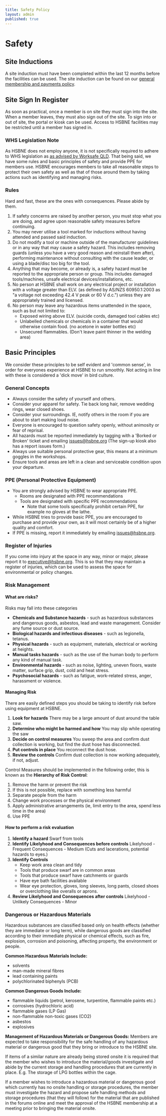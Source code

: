 ```yaml
---
title: Safety Policy
layout: admin
published: true
---
```

# Safety

## Site Inductions
A site induction must have been completed within the last 12 months before the facilities can be used. The site induction can be found on our [general membership and payments policy](./membership).
 
## Site Sign In Register
As soon as practical, once a member is on site they must sign into the site. When a member leaves, they must also sign out of the site. To sign into or out of site, the portal or kiosk can be used. Access to HSBNE facilities may be restricted until a member has signed in.

### WHS Legislation Note 
As HSBNE does not employ anyone, it is not specifically required to adhere to WHS legislation as [as advised by Worksafe QLD](https://www.worksafe.qld.gov.au/laws-and-compliance/workplace-health-and-safety-laws/specific-obligations/non-profit-organisations-and-volunteers). That being said, we have some rules and basic principles of safety and provide PPE for members use. HSBNE encourages members to take all reasonable steps to protect their own safety as well as that of those around them by
taking actions such as identifying and managing risks.

### Rules
Hard and fast, these are the ones with consequences. Please abide by them.

1. If safety concerns are raised by another person, you must stop what you are doing, and agree upon reasonable safety measures before continuing.
1. You may never utilise a tool marked for inductions without having attended and passed said induction.
1. Do not modify a tool or machine outside of the manufacturer guidelines or in any way that may cause a safety hazard. This includes removing guards (unless you have a very good reason and reinstall them after), performing maintenance without consulting with the cause leader, or using a blade/disc too big for the tool.
1. Anything that may become, or already is, a safety hazard must be reported to the appropriate person or group. This includes damaged tools/machines, unsafe electrical devices/installations, etc.
1. No person at HSBNE shall work on any electrical project or installation with a voltage greater than ELV. (as defined by AS/NZS 60950.1:2003 as "a voltage not exceeding 42.4 V peak or 60 V d.c.") unless they are appropriately trained and licensed.
1. No person may leave any hazardous items unattended in the space, such as but not limited to:
	- Exposed wiring above ELV. (suicide cords, damaged tool cables etc)
	- Unlabelled chemicals or chemicals in a container that would otherwise contain food. (no acetone in water bottles etc)
	- Unsecured flammables. (Don't leave paint thinner in the welding area)

## Basic Principles
We consider these principles to be self evident and 'common sense', in order for everyones experience at HSBNE to run smoothly. Not acting in line with these is considered a 'dick move' in bird culture.

### General Concepts

- Always consider the safety of yourself and others.
- Consider your apparel for safety. Tie back long hair, remove wedding rings, wear closed shoes.
- Consider your surroundings. IE, notify others in the room if you are about to start making loud noise.
- Everyone is encouraged to question safety openly, without animosity or fear of reprisal.
- All hazards must be reported immediately by tagging with a 'Borked or Broken' ticket and emailing issues@hsbne.org (The sign-up kiosk also has a report issues form.)
- Always use suitable personal protective gear, this means at a minimum goggles in the workshops.
- Ensure tools and areas are left in a clean and serviceable condition upon your departure.

### PPE (Personal Protective Equipment)
- You are strongly advised by HSBNE to wear appropriate PPE.
	- Rooms are designated with PPE recommendations
	- Tools are designated with specific PPE recommendations
		- Note that some tools specifically prohibit certain PPE, for example no gloves at the lathe.
- While HSBNE tries to provide basic PPE, you are encouraged to purchase and provide your own, as it will most certainly be of a higher quality and comfort.
- If PPE is missing, report it immediately by emailing issues@hsbne.org.

### Register of Injuries
If you come into injury at the space in any way, minor or major, please report it to executive@hsbne.org. This is so that they may maintain a register of injuries, which can be used to assess the space for environmental or policy changes.

### Risk Management
#### What are risks?
Risks may fall into these categories 
 - **Chemicals and Substance hazards** - such as hazardous substances and dangerous goods, asbestos, lead and waste management. Consider any fume source or dust source. 
 - **Biological hazards and infectious diseases** - such as legionella, tetanus. 
 - **Physical hazards** - such as equipment, materials, electrical or working at heights. 
 - **Manual tasks hazards** - such as the use of the human body to perform any kind of manual task. 
 - **Environmental hazards** - such as noise, lighting, uneven floors, waste matter, surface grip, dust, cold and heat stress. 
 - **Psychosocial hazards** - such as fatigue, work-related stress, anger, harassment or violence. 

#### Managing Risk
There are easily defined steps you should be taking to identify risk before using equipment at HSBNE.
1. **Look for hazards**
There may be a large amount of dust around the table saw.
2. **Determine who might be harmed and how**
You may slip while operating the saw
3. **Decide on control measures**
You sweep the area and confirm dust collection is working, but find the dust hose has disconnected. 
4. **Put controls in place**
You reconnect the dust hose.
5. **Review the controls**
Confirm dust collection is now working adequately, if not, adjust.

Control Measures should be implemented in the following order, this is known as the **Hierarchy of Risk Control**:
1. Remove the harm or prevent the risk
2. If this is not possible, replace with something less harmful
3. Separate people from the harm
4. Change work processes or the physical environment
5. Apply administrative arrangements (ie, limit entry to the area, spend less time in the area)
6. Use PPE

#### How to perform a risk evaluation
1. **Identify a hazard**
Swarf from tools
2. **Identify Likelyhood and Consequences before controls**
Likelyhood - Frequent
Consequences - Medium (Cuts and lacerations, potential hazards to eyes.)
3. **Identify Controls**
	- Keep work area clean and tidy
	- Tools that produce swarf are in common areas
	- Tools that produce swarf have catchments or guards
	- Have eye bath facilities available
	- Wear eye protection, gloves, long sleeves, long pants, closed shoes or overclothing like overalls or aprons.
4. **Review Likelyhood and Consequences after controls**
Likelyhood - Unlikely
Consequences - Minor

### Dangerous or Hazardous Materials
Hazardous substances are classified based only on health effects (whether they are immediate or long term), while dangerous goods are classified according to their immediate physical or chemical effects, such as fire, explosion, corrosion and poisoning, affecting property, the environment or people.

**Common Hazardous Materials Include:**
- solvents
- man-made mineral fibres
- lead containing paints
- polychlorinated biphenyls (PCB)

**Common Dangerous Goods Include:**
- flammable liquids (petrol, kerosene, turpentine, flammable paints etc.)
- corrosives (hydrochloric acid)
- flammable gases (LP Gas)
- non-flammable non-toxic gases (CO2)
- asbestos
- explosives

**Management of Hazardous Materials or Dangerous Goods:**
Members are expected to take responsibility for the safe handling of any hazardous material or dangerous good that they bring or introduce to the HSBNE site.

If items of a similar nature are already being stored onsite it is required that the member who wishes to introduce the material/goods investigate and abide by the current storage and handling procedures that are currently in place. E.g. The storage of LPG bottles within the cage.

If a member wishes to introduce a hazardous material or dangerous good which currently has no onsite handling or storage procedures, the member must investigate the hazard and propose safe handling methods and storage procedures (that they will follow) for the material that are published in the forums online and meet the approval of the HSBNE membership at a meeting prior to bringing the material onsite.
